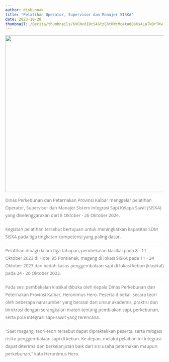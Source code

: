 ```yaml
---
author: disbunnak
title: "Pelatihan Operator, Supervisor dan Manajer SISKA"
date: 2023-10-20
thumbnail: /Berita/thumbnails/6VCNvXI8cS4GtzE6tRWcMc4tu00aKsALaTkBrTKw.png
---
```

<p><img src="/images/FosmYc3l52crYXkbFyTW.png" alt="" width="1000" height="498" /></p>
<p style="box-sizing: border-box; margin: 0px 0px 20px; color: #777777; line-height: 24px; font-family: 'Open Sans', Arial, sans-serif; font-size: 14px; background-color: #ffffff;">Dinas Perkebunan dan Peternakan Provinsi Kalbar menggelar pelatihan Operator, Supervisor dan Manajer Sistem Integrasi Sapi Kelapa Sawit (SISKA) yang diselenggarakan dari 8 Oktober - 26 Oktober 2024.</p>
<p style="box-sizing: border-box; margin: 0px 0px 20px; color: #777777; line-height: 24px; font-family: 'Open Sans', Arial, sans-serif; font-size: 14px; background-color: #ffffff;">Kegiatan pelatihan tersebut bertujuan untuk meningkatkan kapasitas SDM SISKA pada tiga tingkatan kompetensi yang paling dasar.</p>
<p style="box-sizing: border-box; margin: 0px 0px 20px; color: #777777; line-height: 24px; font-family: 'Open Sans', Arial, sans-serif; font-size: 14px; background-color: #ffffff;">Pelatihan dibagi dalam tiga tahapan, pembekalan klasikal pada 8 - 11 Oktober 2023 di Hotel 95 Pontianak, magang di lokasi SISKA pada 11 - 24 Oktober 2023 dan bedah kasus penggembalaan sapi di lokasi kebun (klasikal) pada 24 - 26 Oktober 2023.</p>
<p style="box-sizing: border-box; margin: 0px 0px 20px; color: #777777; line-height: 24px; font-family: 'Open Sans', Arial, sans-serif; font-size: 14px; background-color: #ffffff;">Pada sesi pembekalan klasikal dibuka oleh Kepala Dinas Perkebunan dan Peternakan Provinsi Kalbar, Heronimus Hero. Peserta dibekali secara teori oleh beberapa narasumber yang berasal dari unsur akademis, praktisi dan birokrasi dengan serangkaian materi tentang pembiakan sapi, perkebunan, serta pola integrasi sapi-sawit yang terencana.</p>
<p style="box-sizing: border-box; margin: 0px 0px 20px; color: #777777; line-height: 24px; font-family: 'Open Sans', Arial, sans-serif; font-size: 14px; background-color: #ffffff;">"Saat magang, teori-teori tersebut dapat dipraktekkan peserta, serta mitigasi risiko penggembalaan sapi di kebun. Ke depan, melalui pelaihan ini integrasi dapat diterima dan berkelanjutan baik dari sisi usaha peternakan maupun perkebunan," kata Heronimus Hero.</p>